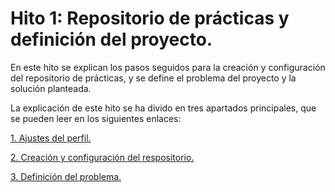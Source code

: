 # Hito 1: Repositorio de prácticas y definición del proyecto.
En este hito se explican los pasos seguidos para la creación y configuración del repositorio de prácticas, y se define el problema del proyecto y la solución planteada.

La explicación de este hito se ha divido en tres apartados principales, que se pueden leer en los siguientes enlaces:

[1. Ajustes del perfil.](Hitos/Hito1/AjustesPerfil.md)

[2. Creación y configuración del respositorio.](Hitos/Hito1/ConfiguracionRepositorio.md)

[3. Definición del problema.](Hitos/Hito1/DefinicionProyecto.md)


